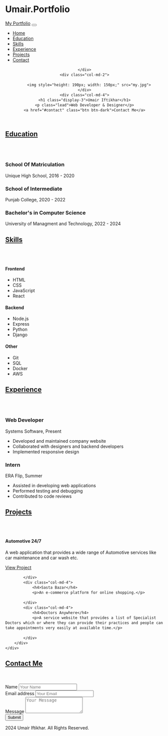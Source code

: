 # Umair.Portfolio
<!DOCTYPE html>
<html lang="en">
<head>
    <meta charset="UTF-8">
    <meta name="viewport" content="width=device-width, initial-scale=1.0">
    <title>Umair Portfolio</title>
    <link rel="stylesheet" href="style.css">
    <link href="https://stackpath.bootstrapcdn.com/bootstrap/4.5.2/css/bootstrap.min.css" rel="stylesheet">
    <!-- AOS library link -->
    <link href="https://unpkg.com/aos@2.3.1/dist/aos.css" rel="stylesheet">
</head>
<body>
<!-- Navbar -->
<nav class="navbar navbar-expand-lg navbar-light bg-dark ">
    <a class="navbar-brand" href="#"><span class="navi">My Portfolio</span></a>
    <button class="navbar-toggler" type="button" data-toggle="collapse" data-target="#navbarNav" aria-controls="navbarNav" aria-expanded="false" aria-label="Toggle navigation">
        <span class="navbar-toggler-icon"></span>
    </button>
    <div class="collapse navbar-collapse" id="navbarNav">
        <ul class="navbar-nav ml-auto">
            <li class="nav-item"><a class="nav-link" href="#header"><span class="navi">Home</span></a></li>
            <li class="nav-item"><a class="nav-link" href="#education"><span class="navi">Education</span></a></li>
            <li class="nav-item"><a class="nav-link" href="#skills"><span class="navi">Skills</span></a></li>
            <li class="nav-item"><a class="nav-link" href="#experience"><span class="navi">Experience</span></a></li>
            <li class="nav-item"><a class="nav-link" href="#projects"><span class="navi">Projects</span></a></li>
            <li class="nav-item"><a class="nav-link" href="#contact"><span class="navi">Contact </span></a></li>
        </ul>
    </div>
</nav>

<!-- Header -->
<header id="header" class=" jumbotron ">
<div class="row">
    <div class="col-md-3">

    </div>
    <div class="col-md-2">

        <img style="height: 190px; width: 150px;" src="my.jpg">
    </div>
    <div class="col-md-4">
    <h1 class="display-3">Umair Iftikhar</h1>
    <p class="lead">Web Developer & Designer</p>
    <a href="#contact" class="btn btn-dark">Contact Me</a>
</header>
</div>
</div>
<div data-aos="fade-right">
<!-- Education Section -->
<section id="education" class="container my-5">
    <u><h2 class="text-center">Education</h2></u>
    <br><br>
    <div class="row">
        <div class="col-md-4">
            <h3>School Of Matriculation</h3>
            <p>Unique High School, 2016 - 2020</p>
        </div>
        <div class="col-md-4">
            <h3>School of Intermediate</h3>
            <p>Punjab College, 2020 - 2022</p>
        </div>
        <div class="col-md-4">
            <h3>Bachelor's in Computer Science</h3>
            <p>University of Managment and Technology, 2022 - 2024</p>
        </div>
    </div>
</section>
</div>
<div data-aos="fade-right">
<!-- Skills Section -->
<section id="skills" class="bg-light py-5">
    <div class="container">
        <u><h2 class="text-center">Skills</h2></u>
        <br><br>
        <div class="row">
            <div class="col-md-4">
                <h4>Frontend</h4>
                <ul>
                    <li>HTML</li>
                    <li>CSS</li>
                    <li>JavaScript</li>
                    <li>React</li>
                </ul>
            </div>
            <div class="col-md-4">
                <h4>Backend</h4>
                <ul>
                    <li>Node.js</li>
                    <li>Express</li>
                    <li>Python</li>
                    <li>Django</li>
                </ul>
            </div>
            <div class="col-md-4">
                <h4>Other</h4>
                <ul>
                    <li>Git</li>
                    <li>SQL</li>
                    <li>Docker</li>
                    <li>AWS</li>
                </ul>
            </div>
        </div>
    </div>
</section>
</div>
<div data-aos="fade-right">
<!-- Experience Section -->
<section id="experience" class="container my-5">
    <u><h2 class="text-center">Experience</h2></u>
    <br><br>
    <div class="row">
        <div class="col-md-6">
            <h3>Web Developer</h3>
            <p>Systems Software,  Present</p>
            <ul>
                <li>Developed and maintained company website</li>
                <li>Collaborated with designers and backend developers</li>
                <li>Implemented responsive design</li>
            </ul>
        </div>
        <div class="col-md-6">
            <h3>Intern</h3>
            <p>ERA Flip, Summer </p>
            <ul>
                <li>Assisted in developing web applications</li>
                <li>Performed testing and debugging</li>
                <li>Contributed to code reviews</li>
            </ul>
        </div>
    </div>
</section>
</div>
<div data-aos="fade-right">
<!-- Projects Section -->
<section id="projects" class="bg-light py-5">
    <div class="container">
        <u><h2 class="text-center">Projects</h2></u>
        <br><br>
        <div class="row">
            <div class="col-md-4">
                <h4>Automotive 24/7</h4>
                <p>A web application that provides a wide range of Automotive services like car maintenance and car wash etc.</p>
                <a href="https://example.com/demo" class="btn btn-outline-primary">View Project</a>

            </div>
            <div class="col-md-4">
                <h4>Sasta Bazar</h4>
                <p>An e-commerce platform for online shopping.</p>

            </div>
            <div class="col-md-4">
                <h4>Doctors Anywhere</h4>
                <p>A service website that provides a list of Specialist Doctors which or where they can provide their practices and people can take appointments very easily at available time.</p>
                
            </div>
        </div>
    </div>
</section>
</div>
<div data-aos="fade-right">
<!-- Contact Section -->
<section id="contact" class="container my-5">
    <u><h2 class="text-center">Contact Me</h2></u>
    <br><br>
    <form>
        <div class="form-group">
            <label for="name">Name</label>
            <input type="text" class="form-control" id="name" placeholder="Your Name">
        </div>
        <div class="form-group">
            <label for="email">Email address</label>
            <input type="email" class="form-control" id="email" placeholder="Your Email">
        </div>
        <div class="form-group">
            <label for="message">Message</label>
            <textarea class="form-control" id="message" rows="3" placeholder="Your Message" required></textarea>
        </div>
        <button type="submit" class="btn btn-primary">Submit</button>
    </form>
</section>
</div>
<!-- Footer -->
<footer class="text-center py-4">
    <p>2024 Umair Iftikhar. All Rights Reserved.</p>
</footer>

<script src="https://code.jquery.com/jquery-3.5.1.slim.min.js"></script>
<script src="https://cdn.jsdelivr.net/npm/@popperjs/core@2.9.2/dist/umd/popper.min.js"></script>
<script src="https://stackpath.bootstrapcdn.com/bootstrap/4.5.2/js/bootstrap.min.js"></script>
<script src="https://unpkg.com/aos@2.3.1/dist/aos.js"></script>
<script>
    AOS.init();
</script>
</body>
</html>
